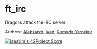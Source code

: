 # ft_irc
Dragons attack the IRC server

Authors: [Aleksandr](https://github.com/GigantaMother), [Ivan](https://github.com/IrenaMora), [Gumada Yaroslav](https://github.com/GumadaYaroslav)

[![jaeskim's 42Project Score](https://badge42.herokuapp.com/api/project/gmother/ft_irc)](https://github.com/JaeSeoKim/badge42)
